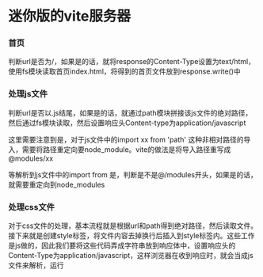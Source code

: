 # 迷你版的vite服务器

### 首页
判断url是否为/，如果是的话，就将response的Content-Type设置为text/html，使用fs模块读取首页index.html，将得到的首页文件放到response.write()中

### 处理js文件
判断url是否以.js结尾，如果是的话，就通过path模块拼接该js文件的绝对路径，然后通过fs模块读取，然后设置响应头Content-type为application/javascript

这里需要注意到是，对于js文件中的import xx from 'path' 这种非相对路径的导入，需要将路径重定向要node_module。vite的做法是将导入路径重写成@modules/xx

等解析到js文件中的import from 是，判断是不是@/modules开头，如果是的话，就需要重定向到node_modules

### 处理css文件
对于css文件的处理，基本流程就是根据url和path得到绝对路径，然后读取文件。接下来就是创建style标签，将文件内容去掉换行后插入到style标签内。这些工作是js做的，因此我们要将这些代码弄成字符串放到响应体中，设置响应头的Content-Type为application/javascript，这样浏览器在收到响应时，就会当成js文件来解析，运行
